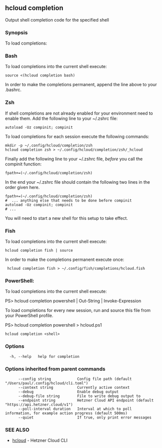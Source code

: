 ## hcloud completion

Output shell completion code for the specified shell

### Synopsis

To load completions:

### Bash

To load completions into the current shell execute:

    source <(hcloud completion bash)

In order to make the completions permanent, append the line above to
your .bashrc.

### Zsh

If shell completions are not already enabled for your environment need
to enable them. Add the following line to your ~/.zshrc file:

    autoload -Uz compinit; compinit

To load completions for each session execute the following commands:

    mkdir -p ~/.config/hcloud/completion/zsh
    hcloud completion zsh > ~/.config/hcloud/completion/zsh/_hcloud

Finally add the following line to your ~/.zshrc file, *before* you
call the compinit function:

    fpath+=(~/.config/hcloud/completion/zsh)

In the end your ~/.zshrc file should contain the following two lines
in the order given here.

    fpath+=(~/.config/hcloud/completion/zsh)
    #  ... anything else that needs to be done before compinit
    autoload -Uz compinit; compinit
    # ...

You will need to start a new shell for this setup to take effect.

### Fish

To load completions into the current shell execute:

    hcloud completion fish | source

In order to make the completions permanent execute once:

     hcloud completion fish > ~/.config/fish/completions/hcloud.fish

### PowerShell:

To load completions into the current shell execute:

  PS> hcloud completion powershell | Out-String | Invoke-Expression

To load completions for every new session, run 
and source this file from your PowerShell profile.

  PS> hcloud completion powershell > hcloud.ps1


```
hcloud completion <shell>
```

### Options

```
  -h, --help   help for completion
```

### Options inherited from parent commands

```
      --config string            Config file path (default "/Users/paul/.config/hcloud/cli.toml")
      --context string           Currently active context
      --debug                    Enable debug output
      --debug-file string        File to write debug output to
      --endpoint string          Hetzner Cloud API endpoint (default "https://api.hetzner.cloud/v1")
      --poll-interval duration   Interval at which to poll information, for example action progress (default 500ms)
      --quiet                    If true, only print error messages
```

### SEE ALSO

* [hcloud](hcloud.md)	 - Hetzner Cloud CLI
